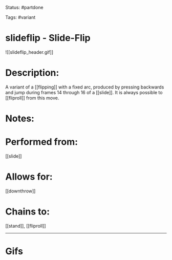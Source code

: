 Status: #partdone 

Tags: #variant

# slideflip - Slide-Flip
![[slideflip_header.gif]]
# Description:
A variant of a [[flipping]] with a fixed arc, produced by pressing backwards and jump during frames 14 through 16 of a [[slide]]. It is always possible to [[fliproll]] from this move.

# Notes:


# Performed from:
[[slide]]

# Allows for:
[[downthrow]]

# Chains to:
[[stand]], [[fliproll]]

___
# Gifs
